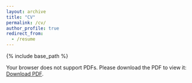 ```yaml
---
layout: archive
title: "CV"
permalink: /cv/
author_profile: true
redirect_from:
  - /resume
---
```


{% include base_path %}

<object data="../files/CV.pdf" type="application/pdf" width="100%" height="800px">
  <p>Your browser does not support PDFs. Please download the PDF to view it: <a href="../files/CV.pdf">Download PDF</a>.</p>
</object>
